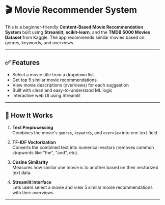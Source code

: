 # 🎬 Movie Recommender System

This is a beginner-friendly **Content-Based Movie Recommendation System** built using **Streamlit**, **scikit-learn**, and the **TMDB 5000 Movies Dataset** from Kaggle. The app recommends similar movies based on genres, keywords, and overviews.

---

## ✅ Features

- Select a movie title from a dropdown list
- Get top 5 similar movie recommendations
- View movie descriptions (overviews) for each suggestion
- Built with clean and easy-to-understand ML logic
- Interactive web UI using Streamlit

---

## 🧠 How It Works

1. **Text Preprocessing**  
   Combines the movie's `genres`, `keywords`, and `overview` into one text field.

2. **TF-IDF Vectorization**  
   Converts the combined text into numerical vectors (removes common stopwords like "the", "and", etc).

3. **Cosine Similarity**  
   Measures how similar one movie is to another based on their vectorized text data.

4. **Streamlit Interface**  
   Lets users select a movie and view 5 similar movie recommendations with their overviews.

---
